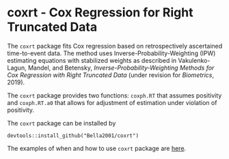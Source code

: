 # coxrt - Cox Regression for Right Truncated Data

The  `coxrt` package fits Cox regression based on retrospectively ascertained time-to-event
data. The method uses Inverse-Probability-Weighting (IPW) estimating equations with stabilized weights as described
in Vakulenko-Lagun, Mandel, and Betensky, 
*Inverse-Probability-Weighting Methods for Cox Regression with Right Truncated Data* (under revision for *Biometrics*, 2019).

The `coxrt` package provides two functions: `coxph.RT` that assumes positivity and
`coxph.RT.a0` that allows for adjustment of estimation under violation of positivity. 

The  `coxrt` package can be installed by
```{r}
devtools::install_github("Bella2001/coxrt")
```
The examples of when and how to use `coxrt` package are [here](https://bella2001.github.io/coxrt/).
 
 
 
